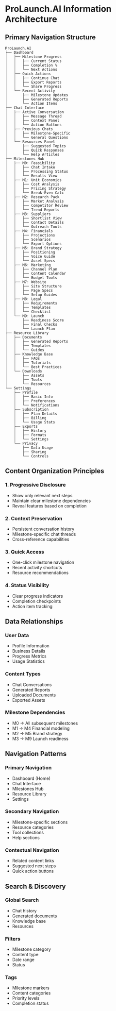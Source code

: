# ProLaunch.AI Information Architecture

## Primary Navigation Structure

```
ProLaunch.AI
├── Dashboard
│   ├── Milestone Progress
│   │   ├── Current Status
│   │   ├── Completion %
│   │   └── Next Actions
│   ├── Quick Actions
│   │   ├── Continue Chat
│   │   ├── Export Reports
│   │   └── Share Progress
│   └── Recent Activity
│       ├── Milestone Updates
│       ├── Generated Reports
│       └── Action Items
├── Chat Interface
│   ├── Active Conversation
│   │   ├── Message Thread
│   │   ├── Context Panel
│   │   └── Action Buttons
│   ├── Previous Chats
│   │   ├── Milestone-Specific
│   │   └── General Questions
│   └── Resources Panel
│       ├── Suggested Topics
│       ├── Quick Responses
│       └── Help Articles
├── Milestones Hub
│   ├── M0: Feasibility
│   │   ├── Chat Intake
│   │   ├── Processing Status
│   │   └── Results View
│   ├── M1: Unit Economics
│   │   ├── Cost Analysis
│   │   ├── Pricing Strategy
│   │   └── Break-Even Calc
│   ├── M2: Research Pack
│   │   ├── Market Analysis
│   │   ├── Competitor Review
│   │   └── Trend Reports
│   ├── M3: Suppliers
│   │   ├── Shortlist View
│   │   ├── Contact Details
│   │   └── Outreach Tools
│   ├── M4: Financials
│   │   ├── Projections
│   │   ├── Scenarios
│   │   └── Export Options
│   ├── M5: Brand Strategy
│   │   ├── Positioning
│   │   ├── Voice Guide
│   │   └── Asset Specs
│   ├── M6: Marketing
│   │   ├── Channel Plan
│   │   ├── Content Calendar
│   │   └── Budget Tools
│   ├── M7: Website
│   │   ├── Site Structure
│   │   ├── Page Specs
│   │   └── Setup Guides
│   ├── M8: Legal
│   │   ├── Requirements
│   │   ├── Templates
│   │   └── Checklist
│   └── M9: Launch
│       ├── Readiness Score
│       ├── Final Checks
│       └── Launch Plan
├── Resource Library
│   ├── Documents
│   │   ├── Generated Reports
│   │   ├── Templates
│   │   └── Guides
│   ├── Knowledge Base
│   │   ├── FAQs
│   │   ├── Tutorials
│   │   └── Best Practices
│   └── Downloads
│       ├── Assets
│       ├── Tools
│       └── Resources
└── Settings
    ├── Profile
    │   ├── Basic Info
    │   ├── Preferences
    │   └── Notifications
    ├── Subscription
    │   ├── Plan Details
    │   ├── Billing
    │   └── Usage Stats
    ├── Exports
    │   ├── History
    │   ├── Formats
    │   └── Settings
    └── Privacy
        ├── Data Usage
        ├── Sharing
        └── Controls
```

## Content Organization Principles

### 1. Progressive Disclosure
- Show only relevant next steps
- Maintain clear milestone dependencies
- Reveal features based on completion

### 2. Context Preservation
- Persistent conversation history
- Milestone-specific chat threads
- Cross-reference capabilities

### 3. Quick Access
- One-click milestone navigation
- Recent activity shortcuts
- Resource recommendations

### 4. Status Visibility
- Clear progress indicators
- Completion checkpoints
- Action item tracking

## Data Relationships

### User Data
- Profile Information
- Business Details 
- Progress Metrics
- Usage Statistics

### Content Types
- Chat Conversations
- Generated Reports
- Uploaded Documents
- Exported Assets

### Milestone Dependencies
- M0 → All subsequent milestones
- M1 → M4 Financial modeling
- M2 → M5 Brand strategy
- M3 → M9 Launch readiness

## Navigation Patterns

### Primary Navigation
- Dashboard (Home)
- Chat Interface
- Milestones Hub
- Resource Library
- Settings

### Secondary Navigation
- Milestone-specific sections
- Resource categories
- Tool collections
- Help sections

### Contextual Navigation
- Related content links
- Suggested next steps
- Quick action buttons

## Search & Discovery

### Global Search
- Chat history
- Generated documents
- Knowledge base
- Resources

### Filters
- Milestone category
- Content type
- Date range
- Status

### Tags
- Milestone markers
- Content categories
- Priority levels
- Completion status